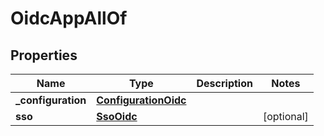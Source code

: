 

# OidcAppAllOf


## Properties

| Name | Type | Description | Notes |
|------------ | ------------- | ------------- | -------------|
|**_configuration** | [**ConfigurationOidc**](ConfigurationOidc.md) |  |  |
|**sso** | [**SsoOidc**](SsoOidc.md) |  |  [optional] |




